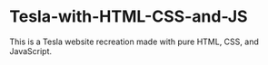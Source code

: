 # Tesla-with-HTML-CSS-and-JS
This is a Tesla website recreation made with pure HTML, CSS, and JavaScript.
